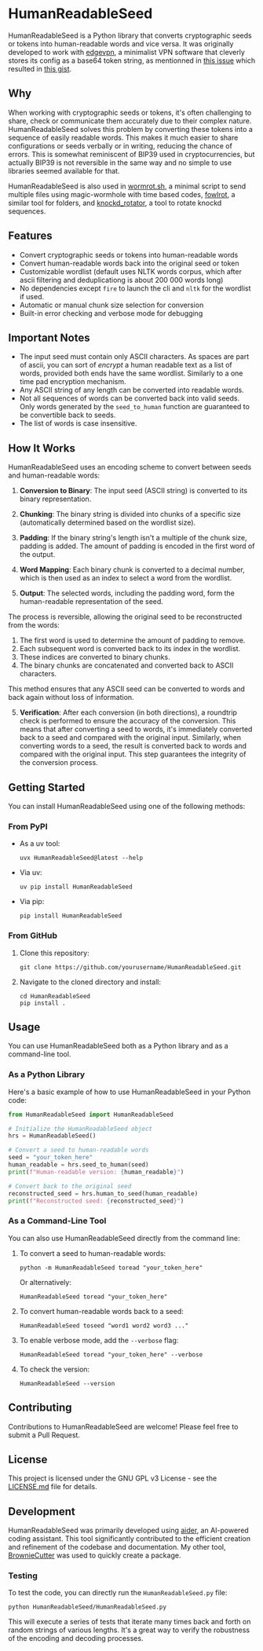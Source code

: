 # HumanReadableSeed

HumanReadableSeed is a Python library that converts cryptographic seeds or tokens into human-readable words and vice versa. It was originally developed to work with [edgevpn](https://github.com/mudler/edgevpn/), a minimalist VPN software that cleverly stores its config as a base64 token string, as mentionned in [this issue](https://github.com/mudler/edgevpn/issues/544) which resulted in [this gist](https://gist.github.com/thiswillbeyourgithub/53befc8223f37aa929b35c6ebf8e6365).

## Why

When working with cryptographic seeds or tokens, it's often challenging to share, check or communicate them accurately due to their complex nature. HumanReadableSeed solves this problem by converting these tokens into a sequence of easily readable words. This makes it much easier to share configurations or seeds verbally or in writing, reducing the chance of errors. This is somewhat reminiscent of BIP39 used in cryptocurrencies, but actually BIP39 is not reversible in the same way and no simple to use libraries seemed available for that.

HumanReadableSeed is also used in [wormrot.sh](https://github.com/thiswillbeyourgithub/wormrot), a minimal script to send multiple files using magic-wormhole with time based codes, [fowlrot](https://github.com/thiswillbeyourgithub/fowlrot), a similar tool for folders, and [knockd_rotator](https://github.com/thiswillbeyourgithub/knockd_rotator), a tool to rotate knockd sequences.

## Features

- Convert cryptographic seeds or tokens into human-readable words
- Convert human-readable words back into the original seed or token
- Customizable wordlist (default uses NLTK words corpus, which after ascii filtering and deduplicationg is about 200 000 words long)
- No dependencies except `fire` to launch the cli and `nltk` for the wordlist if used.
- Automatic or manual chunk size selection for conversion
- Built-in error checking and verbose mode for debugging

## Important Notes

- The input seed must contain only ASCII characters. As spaces are part of ascii, you can sort of *encrypt* a human readable text as a list of words, provided both ends have the same wordlist. Similarly to a one time pad encryption mechanism.
- Any ASCII string of any length can be converted into readable words.
- Not all sequences of words can be converted back into valid seeds. Only words generated by the `seed_to_human` function are guaranteed to be convertible back to seeds.
- The list of words is case insensitive.

## How It Works

HumanReadableSeed uses an encoding scheme to convert between seeds and human-readable words:

1. **Conversion to Binary**: The input seed (ASCII string) is converted to its binary representation.

2. **Chunking**: The binary string is divided into chunks of a specific size (automatically determined based on the wordlist size).

3. **Padding**: If the binary string's length isn't a multiple of the chunk size, padding is added. The amount of padding is encoded in the first word of the output.

4. **Word Mapping**: Each binary chunk is converted to a decimal number, which is then used as an index to select a word from the wordlist.

5. **Output**: The selected words, including the padding word, form the human-readable representation of the seed.

The process is reversible, allowing the original seed to be reconstructed from the words:

1. The first word is used to determine the amount of padding to remove.
2. Each subsequent word is converted back to its index in the wordlist.
3. These indices are converted to binary chunks.
4. The binary chunks are concatenated and converted back to ASCII characters.

This method ensures that any ASCII seed can be converted to words and back again without loss of information.

5. **Verification**: After each conversion (in both directions), a roundtrip check is performed to ensure the accuracy of the conversion. This means that after converting a seed to words, it's immediately converted back to a seed and compared with the original input. Similarly, when converting words to a seed, the result is converted back to words and compared with the original input. This step guarantees the integrity of the conversion process.

## Getting Started

You can install HumanReadableSeed using one of the following methods:

### From PyPI

- As a uv tool:
  ```
  uvx HumanReadableSeed@latest --help
  ```

- Via uv:
  ```
  uv pip install HumanReadableSeed
  ```

- Via pip:
  ```
  pip install HumanReadableSeed
  ```

### From GitHub

1. Clone this repository:
   ```
   git clone https://github.com/yourusername/HumanReadableSeed.git
   ```

2. Navigate to the cloned directory and install:
   ```
   cd HumanReadableSeed
   pip install .
   ```

## Usage

You can use HumanReadableSeed both as a Python library and as a command-line tool.

### As a Python Library

Here's a basic example of how to use HumanReadableSeed in your Python code:

```python
from HumanReadableSeed import HumanReadableSeed

# Initialize the HumanReadableSeed object
hrs = HumanReadableSeed()

# Convert a seed to human-readable words
seed = "your_token_here"
human_readable = hrs.seed_to_human(seed)
print(f"Human-readable version: {human_readable}")

# Convert back to the original seed
reconstructed_seed = hrs.human_to_seed(human_readable)
print(f"Reconstructed seed: {reconstructed_seed}")
```

### As a Command-Line Tool

You can also use HumanReadableSeed directly from the command line:

1. To convert a seed to human-readable words:
   ```
   python -m HumanReadableSeed toread "your_token_here"
   ```
   Or alternatively:
   ```
   HumanReadableSeed toread "your_token_here"
   ```

2. To convert human-readable words back to a seed:
   ```
   HumanReadableSeed toseed "word1 word2 word3 ..."
   ```

3. To enable verbose mode, add the `--verbose` flag:
   ```
   HumanReadableSeed toread "your_token_here" --verbose
   ```

4. To check the version:
   ```
   HumanReadableSeed --version
   ```

## Contributing

Contributions to HumanReadableSeed are welcome! Please feel free to submit a Pull Request.

## License

This project is licensed under the GNU GPL v3 License - see the [LICENSE.md](LICENSE.md) file for details.

## Development

HumanReadableSeed was primarily developed using [aider](https://aider.chat/), an AI-powered coding assistant. This tool significantly contributed to the efficient creation and refinement of the codebase and documentation. My other tool, [BrownieCutter](https://pypi.org/project/BrownieCutter/) was used to quickly create a package.

### Testing

To test the code, you can directly run the `HumanReadableSeed.py` file:

```
python HumanReadableSeed/HumanReadableSeed.py
```

This will execute a series of tests that iterate many times back and forth on random strings of various lengths. It's a great way to verify the robustness of the encoding and decoding processes.
